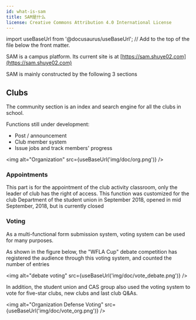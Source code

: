 ```yaml
---
id: what-is-sam
title: SAM是什么
license: Creative Commons Attribution 4.0 International License
---
```


import useBaseUrl from '@docusaurus/useBaseUrl'; // Add to the top of the file below the front matter.

SAM is a campus platform. Its current site is at [https://sam.shuye02.com](https://sam.shuye02.com)

SAM is mainly constructed by the following 3 sections

## Clubs

The community section is an index and search engine for all the clubs in school.

Functions still under development:

- Post / announcement
- Club member system
- Issue jobs and track members' progress

<img alt="Organization" src={useBaseUrl('img/doc/org.png')} />

### Appointments

This part is for the appointment of the club activity classroom, only the leader of club has the right of access. This function was customized for the club Department of the student union in September 2018, opened in mid September, 2018, but is currently closed

### Voting

As a multi-functional form submission system, voting system can be used for many purposes.

As shown in the figure below, the "WFLA Cup" debate competition has registered the audience through this voting system, and counted the number of entries

<img alt="debate voting" src={useBaseUrl('img/doc/vote_debate.png')} />

In addition, the student union and CAS group also used the voting system to vote for five-star clubs, new clubs and last club Q&As.

<img alt="Organization Defense Voting" src={useBaseUrl('img/doc/vote_org.png')} />
